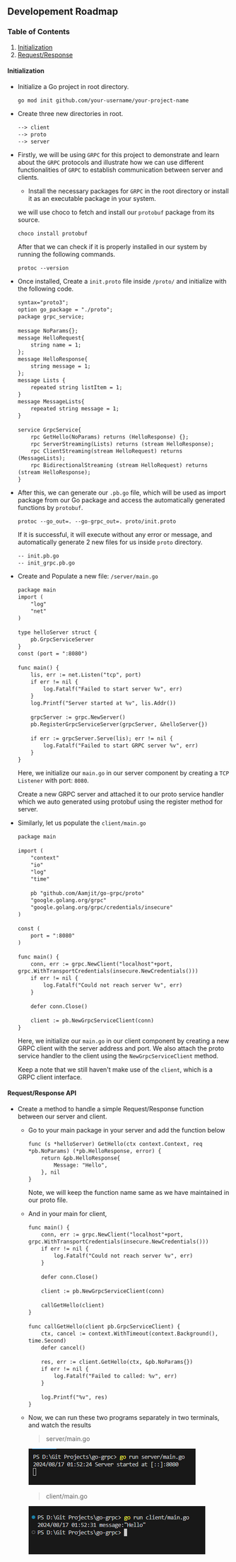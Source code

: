 ## Developement Roadmap

### Table of Contents

1. [Initialization](#initialization)
2. [Request/Response](#requestresponse-api)

#### Initialization

-   Initialize a Go project in root directory.

    ```
    go mod init github.com/your-username/your-project-name
    ```

-   Create three new directories in root.

    ```
    --> client
    --> proto
    --> server
    ```

-   Firstly, we will be using `GRPC` for this project to demonstrate and learn about the `GRPC` protocols and illustrate how we can use different functionalities of `GRPC` to establish communication between server and clients.

    -   Install the necessary packages for `GRPC` in the root directory or install it as an executable package in your system.

    we will use choco to fetch and install our `protobuf` package from its source.

    ```
    choco install protobuf
    ```

    After that we can check if it is properly installed in our system by running the following commands.

    ```
    protoc --version
    ```

-   Once installed, Create a `init.proto` file inside `/proto/` and initialize with the following code.

    ```
    syntax="proto3";
    option go_package = "./proto";
    package grpc_service;

    message NoParams{};
    message HelloRequest{
        string name = 1;
    };
    message HelloResponse{
        string message = 1;
    };
    message Lists {
        repeated string listItem = 1;
    }
    message MessageLists{
        repeated string message = 1;
    }

    service GrpcService{
        rpc GetHello(NoParams) returns (HelloResponse) {};
        rpc ServerStreaming(Lists) returns (stream HelloResponse);
        rpc ClientStreaming(stream HelloRequest) returns (MessageLists);
        rpc BidirectionalStreaming (stream HelloRequest) returns (stream HelloResponse);
    }
    ```

-   After this, we can generate our `.pb.go` file, which will be used as import package from our Go package and access the automatically generated functions by `protobuf`.

    ```
    protoc --go_out=. --go-grpc_out=. proto/init.proto
    ```

    If it is successful, it will execute without any error or message, and automatically generate 2 new files for us inside `proto` directory.

    ```
    -- init.pb.go
    -- init_grpc.pb.go
    ```

-   Create and Populate a new file: `/server/main.go`

    ```
    package main
    import (
        "log"
        "net"
    )

    type helloServer struct {
        pb.GrpcServiceServer
    }
    const (port = ":8080")

    func main() {
        lis, err := net.Listen("tcp", port)
        if err != nil {
            log.Fatalf("Failed to start server %v", err)
        }
        log.Printf("Server started at %v", lis.Addr())

        grpcServer := grpc.NewServer()
        pb.RegisterGrpcServiceServer(grpcServer, &helloServer{})

        if err := grpcServer.Serve(lis); err != nil {
            log.Fatalf("Failed to start GRPC server %v", err)
        }
    }

    ```

    Here, we initialize our `main.go` in our server component by creating a `TCP Listener` with port: `8080`.

    Create a new GRPC server and attached it to our proto service handler which we auto generated using protobuf using the register method for server.

-   Similarly, let us populate the `client/main.go`

    ```
    package main

    import (
        "context"
        "io"
        "log"
        "time"

        pb "github.com/Aamjit/go-grpc/proto"
        "google.golang.org/grpc"
        "google.golang.org/grpc/credentials/insecure"
    )

    const (
        port = ":8080"
    )

    func main() {
        conn, err := grpc.NewClient("localhost"+port, grpc.WithTransportCredentials(insecure.NewCredentials()))
        if err != nil {
            log.Fatalf("Could not reach server %v", err)
        }

        defer conn.Close()

        client := pb.NewGrpcServiceClient(conn)
    }
    ```

    Here, we initialize our `main.go` in our client component by creating a new GRPC
    client with the server address and port. We also attach the proto service handler
    to the client using the `NewGrpcServiceClient` method.

    Keep a note that we still haven't make use of the `client`, which is a GRPC client interface.

#### Request/Response API

-   Create a method to handle a simple Request/Response function between our server and client.

    -   Go to your main package in your server and add the function below

        ```
        func (s *helloServer) GetHello(ctx context.Context, req *pb.NoParams) (*pb.HelloResponse, error) {
            return &pb.HelloResponse{
                Message: "Hello",
            }, nil
        }
        ```

        Note, we will keep the function name same as we have maintained in our proto file.

    -   And in your main for client,

        ```
        func main() {
            conn, err := grpc.NewClient("localhost"+port, grpc.WithTransportCredentials(insecure.NewCredentials()))
            if err != nil {
                log.Fatalf("Could not reach server %v", err)
            }

            defer conn.Close()

            client := pb.NewGrpcServiceClient(conn)

            callGetHello(client)
        }

        func callGetHello(client pb.GrpcServiceClient) {
            ctx, cancel := context.WithTimeout(context.Background(), time.Second)
            defer cancel()

            res, err := client.GetHello(ctx, &pb.NoParams{})
            if err != nil {
                log.Fatalf("Failed to called: %v", err)
            }

            log.Printf("%v", res)
        }
        ```

    -   Now, we can run these two programs separately in two terminals, and watch the results

        > server/main.go

        ![hello server](/assets/images/hello-server.png)

        > client/main.go

        ![hello client](/assets/images/hello-client.png)
